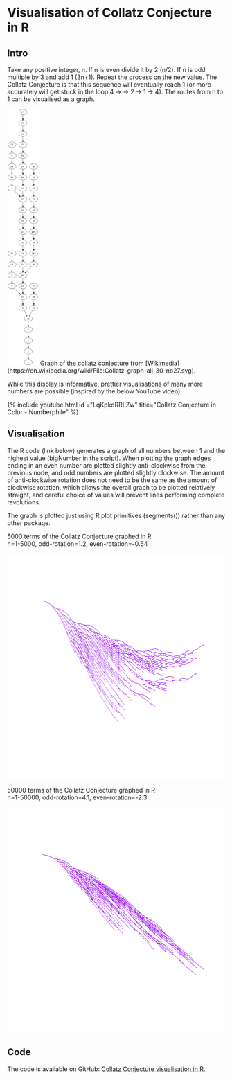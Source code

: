 # Visualisation of Collatz Conjecture in R

## Intro

Take any positive integer, n. If n is even divide it by 2 (n/2). If n is odd multiple by 3 and add 1 (3n+1). Repeat the process on the new value. The Collatz Conjecture is that this sequence will eventually reach 1 (or more accurately will get stuck in the loop 4 -> -> 2 -> 1 -> 4). The routes from n to 1 can be visualised as a graph.

<img src="/imgs/collatz-graph.png" alt="Graph of Collatz COnjecture" height="593" width="72"/>
Graph of the collatz conjecture from [Wikimedia](https://en.wikipedia.org/wiki/File:Collatz-graph-all-30-no27.svg).

While this display is informative, prettier visualisations of many more numbers are possible (inspired by the below YouTube video).

{% include youtube.html id ="LqKpkdRRLZw" title="Collatz Conjecture in Color - Numberphile" %}

## Visualisation

The R code (link below) generates a graph of all numbers between 1 and the highest value (bigNumber in the script). When plotting the graph edges ending in an even number are plotted slightly anti-clockwise from the previous node, and odd numbers are plotted slightly clockwise. The amount of anti-clockwise rotation does not need to be the same as the amount of clockwise rotation, which allows the overall graph to be plotted relatively straight, and careful choice of values will prevent lines performing complete revolutions.

The graph is plotted just using R plot primitives (segments()) rather than any other package.

5000 terms of the Collatz Conjecture graphed in R  
n=1-5000, odd-rotation=1.2, even-rotation=-0.54

<img src="/imgs/collatz1.png" alt="Graph of Collatz COnjecture in R 1" width="743" height="521" />


50000 terms of the Collatz Conjecture graphed in R  
n=1-50000, odd-rotation=4.1, even-rotation=-2.3

<img src="/imgs/collatz2.png" alt="Graph of Collatz COnjecture in R 2" width="743" height="521" />

## Code

The code is available on GitHub: [Collatz Conjecture visualisation in R](https://github.com/edwbaker/collatz).
